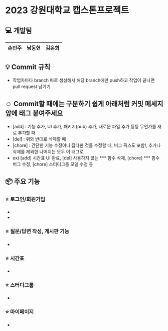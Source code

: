 # 2023 강원대학교 캡스톤프로젝트

## 💻 개발팀 
|      손민주       |          남동현         |       김은희         |                                                                                                               
| :------------------------------------------------------------------------------: | :---------------------------------------------------------------------------------------------------------------------------------------------------: | :---------------------------------------------------------------------------------------------------------------------------------------------------------------------------------------------------: | 

## 💡 Commit 규칙
- 작업자마다 branch 따로 생성해서 해당 branch에만 push하고 작업이 끝나면 pull request 남기기
## ☺️ Commit할 때에는 구분하기 쉽게 아래처럼 커밋 메세지 앞에 태그 붙여주세요
- [add] : 기능 추가, UI 추가, 패키지(pub) 추가, 새로운 파일 추가 등등 무언가를 새로 추가할 때
- [del] : 위와 반대로 삭제할 때
- [chore] : 간단한 기능 수정이나 잡다한 것들 수정할 때, 버그 픽스도 포함!, 추가나 삭제를 제외한 나머지는 모두 이 태그로
- ex) [add] 시간표 UI 완료, [del] 사용하지 않는 *** 함수 삭제, [chore] *** 함수 버그 수정, [chore] 스터디그룹 모델 수정 등

## 📦 주요 기능 

### ⭐️ 로그인/회원가입
- 
- 

### ⭐️ 질문/답변 작성, 게시판 기능
- 

### ⭐️ 시간표
- 

### ⭐️ 스터디그룹
- 

### ⭐️ 마이페이지
- 
